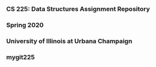 ### CS 225: Data Structures Assignment Repository
### Spring 2020
### University of Illinois at Urbana Champaign
### mygit225
